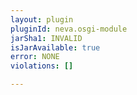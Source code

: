 ```yaml
---
layout: plugin
pluginId: neva.osgi-module
jarSha1: INVALID
isJarAvailable: true
error: NONE
violations: []

---
```

